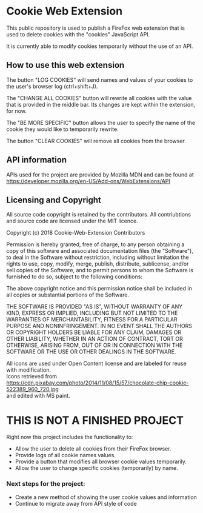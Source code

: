 # Cookie Web Extension
 
 This public repository is used to publish a FireFox web extension that is used to delete cookies with the "cookies" JavaScript API.
 
 It is currently able to modify cookies temporarily without the use of an API.
 
 ## How to use this web extension
 
 The button "LOG COOKIES" will send names and values of your cookies to the user's browser log (ctrl+shift+J).
 
 The "CHANGE ALL COOKIES" button will rewrite all cookies with the value that is provided in the middle bar. 
 Its changes are kept within the extension, for now.
 
 The "BE MORE SPECIFIC" button allows the user to specify the name of the cookie they would like to temporarily rewrite.
 
 The button "CLEAR COOKIES" will remove all cookies from the browser.
 
 ## API information
 
 APIs used for the project are provided by Mozilla MDN and can be found at https://developer.mozilla.org/en-US/Add-ons/WebExtensions/API
 
 ## Licensing and Copyright
All source code copyright is retained by the contributors. All contriubtions and source code are licensed under the MIT licence. 
 
Copyright (c) 2018 Cookie-Web-Extension Contributors

Permission is hereby granted, free of charge, to any person obtaining a copy of this software and associated documentation files (the "Software"), to deal in the Software without restriction, including without limitation the rights to use, copy, modify, merge, publish, distribute, sublicense, and/or sell copies of the Software, and to permit persons to whom the Software is furnished to do so, subject to the following conditions:

The above copyright notice and this permission notice shall be included in all copies or substantial portions of the Software.

THE SOFTWARE IS PROVIDED "AS IS", WITHOUT WARRANTY OF ANY KIND, EXPRESS OR IMPLIED, INCLUDING BUT NOT LIMITED TO THE WARRANTIES OF MERCHANTABILITY, FITNESS FOR A PARTICULAR PURPOSE AND NONINFRINGEMENT. IN NO EVENT SHALL THE AUTHORS OR COPYRIGHT HOLDERS BE LIABLE FOR ANY CLAIM, DAMAGES OR OTHER LIABILITY, WHETHER IN AN ACTION OF CONTRACT, TORT OR OTHERWISE, ARISING FROM, OUT OF OR IN CONNECTION WITH THE SOFTWARE OR THE USE OR OTHER DEALINGS IN THE SOFTWARE.
 
 All icons are used under Open Content license and are labeled for reuse with modification. <br />
 Icons retrieved from https://cdn.pixabay.com/photo/2014/11/08/15/57/chocolate-chip-cookie-522389_960_720.jpg <br />
 and edited with MS paint.
 
 # THIS IS NOT A FINISHED PROJECT
 
 Right now this project includes the functionality to:
 
  - Allow the user to delete all cookies from their FireFox browser.<br />
  - Provide logs of all cookie names values.<br />
  - Provide a button that modifies all browser cookie values temporarily.<br />
  - Allow the user to change specific cookies (temporarily) by name.
  
 ### Next steps for the project:
 
  - Create a new method of showing the user cookie values and information<br />
  - Continue to migrate away from API style of code
